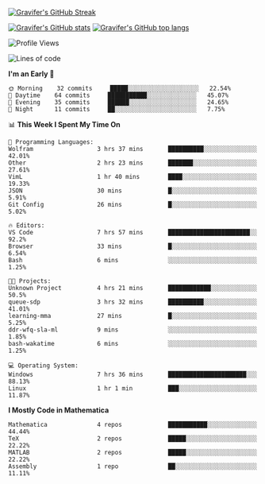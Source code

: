 <!--
**Gravifer/Gravifer** is a ✨ _special_ ✨ repository because its `README.md` (this file) appears on your GitHub profile.

Here are some ideas to get you started:

- 🔭 I’m currently working on ...
- 🌱 I’m currently learning ...
- 👯 I’m looking to collaborate on ...
- 🤔 I’m looking for help with ...
- 💬 Ask me about ...
- 📫 How to reach me: ...
- 😄 Pronouns: ...
- ⚡ Fun fact: ...
-->

<!-- ![Metrics](https://github.com/my-github-user/my-github-user/blob/main/github-metrics.svg) -->
[![Gravifer's GitHub Streak](https://github-readme-streak-stats.herokuapp.com/?user=Gravifer&theme=default)](https://github.com/DenverCoder1/github-readme-streak-stats)
<!-- [![Contribution Stats](https://github-contribution-stats.vercel.app/api/?username=Gravifer)](https://github.com/LordDashMe/github-contribution-stats/) -->
[![Gravifer's GitHub stats](https://github-readme-stats.vercel.app/api?username=Gravifer&theme=default&show_icons=true&count_private=true)](https://github.com/anuraghazra/github-readme-stats)
[![Gravifer's GitHub top langs](https://github-readme-stats.vercel.app/api/top-langs/?username=Gravifer&theme=default&show_icons=true&count_private=true&layout=compact)](https://github.com/anuraghazra/github-readme-stats)
<!-- [![Visitors](https://visitor-badge.glitch.me/badge?page_id=Gravifer.Gravifer)](https://github.com/Gravifer/) -->

<!--START_SECTION:waka-->
![Profile Views](http://img.shields.io/badge/Profile%20Views-0-blue)

![Lines of code](https://img.shields.io/badge/From%20Hello%20World%20I%27ve%20Written-111210%20lines%20of%20code-blue)

**I'm an Early 🐤** 

```text
🌞 Morning    32 commits     █████░░░░░░░░░░░░░░░░░░░░   22.54% 
🌆 Daytime    64 commits     ███████████░░░░░░░░░░░░░░   45.07% 
🌃 Evening    35 commits     ██████░░░░░░░░░░░░░░░░░░░   24.65% 
🌙 Night      11 commits     ██░░░░░░░░░░░░░░░░░░░░░░░   7.75%

```


📊 **This Week I Spent My Time On** 

```text
💬 Programming Languages: 
Wolfram                  3 hrs 37 mins       ██████████░░░░░░░░░░░░░░░   42.01% 
Other                    2 hrs 23 mins       ███████░░░░░░░░░░░░░░░░░░   27.61% 
VimL                     1 hr 40 mins        ████░░░░░░░░░░░░░░░░░░░░░   19.33% 
JSON                     30 mins             █░░░░░░░░░░░░░░░░░░░░░░░░   5.91% 
Git Config               26 mins             █░░░░░░░░░░░░░░░░░░░░░░░░   5.02%

🔥 Editors: 
VS Code                  7 hrs 57 mins       ███████████████████████░░   92.2% 
Browser                  33 mins             █░░░░░░░░░░░░░░░░░░░░░░░░   6.54% 
Bash                     6 mins              ░░░░░░░░░░░░░░░░░░░░░░░░░   1.25%

🐱‍💻 Projects: 
Unknown Project          4 hrs 21 mins       ████████████░░░░░░░░░░░░░   50.5% 
queue-sdp                3 hrs 32 mins       ██████████░░░░░░░░░░░░░░░   41.01% 
learning-mma             27 mins             █░░░░░░░░░░░░░░░░░░░░░░░░   5.25% 
ddr-wfq-sla-ml           9 mins              ░░░░░░░░░░░░░░░░░░░░░░░░░   1.85% 
bash-wakatime            6 mins              ░░░░░░░░░░░░░░░░░░░░░░░░░   1.25%

💻 Operating System: 
Windows                  7 hrs 36 mins       ██████████████████████░░░   88.13% 
Linux                    1 hr 1 min          ███░░░░░░░░░░░░░░░░░░░░░░   11.87%

```

**I Mostly Code in Mathematica** 

```text
Mathematica              4 repos             ███████████░░░░░░░░░░░░░░   44.44% 
TeX                      2 repos             █████░░░░░░░░░░░░░░░░░░░░   22.22% 
MATLAB                   2 repos             █████░░░░░░░░░░░░░░░░░░░░   22.22% 
Assembly                 1 repo              ██░░░░░░░░░░░░░░░░░░░░░░░   11.11%

```



<!--END_SECTION:waka-->
